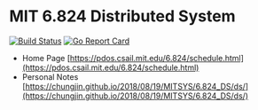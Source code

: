 # MIT 6.824 Distributed System

[![Build Status](https://travis-ci.com/chungjin/6.824.svg?branch=master)](https://travis-ci.com/chungjin/6.824)
[![Go Report Card](https://goreportcard.com/badge/github.com/chungjin/6.824)](https://goreportcard.com/report/github.com/chungjin/6.824)

- Home Page [https://pdos.csail.mit.edu/6.824/schedule.html](https://pdos.csail.mit.edu/6.824/schedule.html)
- Personal Notes [https://chungjin.github.io/2018/08/19/MITSYS/6.824_DS/ds/](https://chungjin.github.io/2018/08/19/MITSYS/6.824_DS/ds/)
